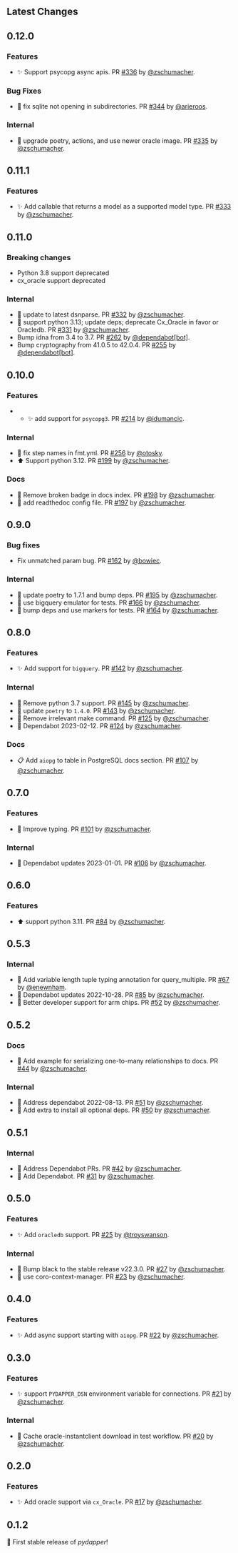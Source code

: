## Latest Changes

## 0.12.0
### Features
* :sparkles: Support psycopg async apis. PR [#336](https://github.com/zschumacher/pydapper/pull/336) by [@zschumacher](https://github.com/zschumacher).

### Bug Fixes
* 🔧 fix sqlite not opening in subdirectories. PR [#344](https://github.com/zschumacher/pydapper/pull/344) by [@arieroos](https://github.com/arieroos).

### Internal
* :wrench: upgrade poetry, actions, and use newer oracle image. PR [#335](https://github.com/zschumacher/pydapper/pull/335) by [@zschumacher](https://github.com/zschumacher).

## 0.11.1
### Features
* :sparkles: Add callable that returns a model as a supported model type. PR [#333](https://github.com/zschumacher/pydapper/pull/333) by [@zschumacher](https://github.com/zschumacher).

## 0.11.0
### Breaking changes
* Python 3.8 support deprecated
* cx_oracle support deprecated

### Internal
* :wrench: update to latest dsnparse. PR [#332](https://github.com/zschumacher/pydapper/pull/332) by [@zschumacher](https://github.com/zschumacher).
* :wrench: support python 3.13; update deps; deprecate Cx_Oracle in favor or Oracledb. PR [#331](https://github.com/zschumacher/pydapper/pull/331) by [@zschumacher](https://github.com/zschumacher).
* Bump idna from 3.4 to 3.7. PR [#262](https://github.com/zschumacher/pydapper/pull/262) by [@dependabot[bot]](https://github.com/apps/dependabot).
* Bump cryptography from 41.0.5 to 42.0.4. PR [#255](https://github.com/zschumacher/pydapper/pull/255) by [@dependabot[bot]](https://github.com/apps/dependabot).

## 0.10.0
### Features
* * ✨ add support for `psycopg3`. PR [#214](https://github.com/zschumacher/pydapper/pull/214) by [@idumancic](https://github.com/idumancic).

### Internal
* 🔧  fix step names in fmt.yml. PR [#256](https://github.com/zschumacher/pydapper/pull/256) by [@otosky](https://github.com/otosky).
* ⬆️ Support python 3.12. PR [#199](https://github.com/zschumacher/pydapper/pull/199) by [@zschumacher](https://github.com/zschumacher).

### Docs
* 📝 Remove broken badge in docs index. PR [#198](https://github.com/zschumacher/pydapper/pull/198) by [@zschumacher](https://github.com/zschumacher).
* 🔧 add readthedoc config file. PR [#197](https://github.com/zschumacher/pydapper/pull/197) by [@zschumacher](https://github.com/zschumacher).

## 0.9.0
### Bug fixes
* Fix unmatched param bug. PR [#162](https://github.com/zschumacher/pydapper/pull/162) by [@bowiec](https://github.com/bowiec).

### Internal
* 🔧 update poetry to 1.7.1 and bump deps. PR [#195](https://github.com/zschumacher/pydapper/pull/195) by [@zschumacher](https://github.com/zschumacher).
* 🔧 use bigquery emulator for tests. PR [#166](https://github.com/zschumacher/pydapper/pull/166) by [@zschumacher](https://github.com/zschumacher).
* 🔧 bump deps and use markers for tests. PR [#164](https://github.com/zschumacher/pydapper/pull/164) by [@zschumacher](https://github.com/zschumacher).

## 0.8.0
### Features
* ✨ Add support for `bigquery`. PR [#142](https://github.com/zschumacher/pydapper/pull/142) by [@zschumacher](https://github.com/zschumacher).

### Internal
* 🔧 Remove python 3.7 support. PR [#145](https://github.com/zschumacher/pydapper/pull/145) by [@zschumacher](https://github.com/zschumacher).
* 🔧 update `poetry` to `1.4.0`. PR [#143](https://github.com/zschumacher/pydapper/pull/143) by [@zschumacher](https://github.com/zschumacher).
* 🔧 Remove irrelevant make command. PR [#125](https://github.com/zschumacher/pydapper/pull/125) by [@zschumacher](https://github.com/zschumacher).
* 🔧 Dependabot 2023-02-12. PR [#124](https://github.com/zschumacher/pydapper/pull/124) by [@zschumacher](https://github.com/zschumacher).

### Docs
* 📋 Add `aiopg` to table in PostgreSQL docs section. PR [#107](https://github.com/zschumacher/pydapper/pull/107) by [@zschumacher](https://github.com/zschumacher).

## 0.7.0
### Features
* 🔧 Improve typing. PR [#101](https://github.com/zschumacher/pydapper/pull/101) by [@zschumacher](https://github.com/zschumacher).

### Internal
* 🔧 Dependabot updates 2023-01-01. PR [#106](https://github.com/zschumacher/pydapper/pull/106) by [@zschumacher](https://github.com/zschumacher).

## 0.6.0
### Features
* ⬆️ support python 3.11. PR [#84](https://github.com/zschumacher/pydapper/pull/84) by [@zschumacher](https://github.com/zschumacher).

## 0.5.3
### Internal
* 🔧 Add variable length tuple typing annotation for query_multiple. PR [#67](https://github.com/zschumacher/pydapper/pull/67) by [@enewnham](https://github.com/enewnham).
* 🔧 Dependabot updates 2022-10-28. PR [#85](https://github.com/zschumacher/pydapper/pull/85) by [@zschumacher](https://github.com/zschumacher).
* 🔧 Better developer support for arm chips. PR [#52](https://github.com/zschumacher/pydapper/pull/52) by [@zschumacher](https://github.com/zschumacher).

## 0.5.2
### Docs
* 🔧 Add example for serializing one-to-many relationships to docs. PR [#44](https://github.com/zschumacher/pydapper/pull/44) by [@zschumacher](https://github.com/zschumacher).

### Internal
* 🔧 Address dependabot 2022-08-13. PR [#51](https://github.com/zschumacher/pydapper/pull/51) by [@zschumacher](https://github.com/zschumacher).
* 🔧 Add extra to install all optional deps. PR [#50](https://github.com/zschumacher/pydapper/pull/50) by [@zschumacher](https://github.com/zschumacher).

## 0.5.1
### Internal
* 🔧 Address Dependabot PRs. PR [#42](https://github.com/zschumacher/pydapper/pull/42) by [@zschumacher](https://github.com/zschumacher).
* 🔧 Add Dependabot. PR [#31](https://github.com/zschumacher/pydapper/pull/31) by [@zschumacher](https://github.com/zschumacher).

## 0.5.0
### Features
* ✨ Add `oracledb` support. PR [#25](https://github.com/zschumacher/pydapper/pull/25) by [@troyswanson](https://github.com/troyswanson).

### Internal
* 🔧 Bump black to the stable release v22.3.0. PR [#27](https://github.com/zschumacher/pydapper/pull/27) by [@zschumacher](https://github.com/zschumacher).
* 🔧  use coro-context-manager. PR [#23](https://github.com/zschumacher/pydapper/pull/23) by [@zschumacher](https://github.com/zschumacher).

## 0.4.0
### Features
* ✨ Add async support starting with `aiopg`. PR [#22](https://github.com/zschumacher/pydapper/pull/22) by [@zschumacher](https://github.com/zschumacher).

## 0.3.0
### Features
* ✨ support `PYDAPPER_DSN` environment variable for connections. PR [#21](https://github.com/zschumacher/pydapper/pull/21) by [@zschumacher](https://github.com/zschumacher).
  
### Internal
* 🔧 Cache oracle-instantclient download in test workflow. PR [#20](https://github.com/zschumacher/pydapper/pull/20) by [@zschumacher](https://github.com/zschumacher).

## 0.2.0
### Features
* ✨ Add oracle support via `cx_Oracle`. PR [#17](https://github.com/zschumacher/pydapper/pull/17) by [@zschumacher](https://github.com/zschumacher).

## 0.1.2
 🚀 First stable release of *pydapper*!
